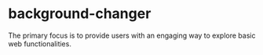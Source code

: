 # background-changer
The primary focus is to provide users with an engaging way to explore basic web functionalities.
